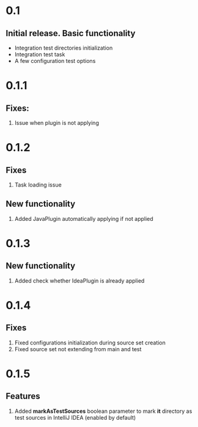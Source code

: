 # 0.1

## Initial release. Basic functionality

  * Integration test directories initialization
  * Integration test task
  * A few configuration test options

# 0.1.1

## Fixes:

1. Issue when plugin is not applying

# 0.1.2

## Fixes

1. Task loading issue

## New functionality

1. Added JavaPlugin automatically applying if not applied

# 0.1.3

## New functionality

1. Added check whether IdeaPlugin is already applied

# 0.1.4

## Fixes

1. Fixed configurations initialization during source set creation
2. Fixed source set not extending from main and test

# 0.1.5

## Features

1. Added **markAsTestSources** boolean parameter to mark **it** directory as test sources in IntelliJ IDEA (enabled by default)
